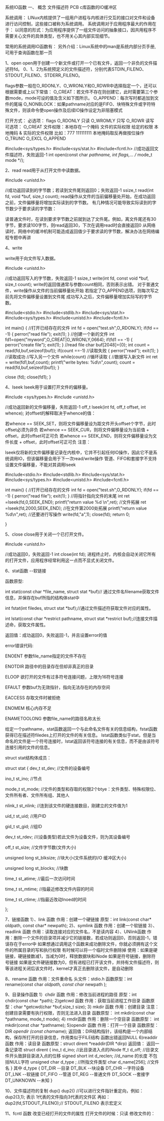   系统IO函数
一、 概念
   文件描述符
   PCB
   c库函数的IO缓冲区

系统调用：
  LINux内核提供了一组用户进程与内核进行交互的接口对文件和设备进行访问控制，这些接口被称为系统调用。
系统调用对于应用程序最大的作用在于：
  以同意的形式：为应用程序提供了一组文件访问的抽象接口，因共用程序不需要关心文件的具体类型，也不用关心其内部实现细节。 

常用的系统调用IO函数有：
另外介绍：Linux系统中的man是系统内部分页手册,可用于查询函数在那一页

1、open
   open用于创建一个新文件或打开一个已有文件，返回一个非负的文件描述符fd。
   0、1、2为系统预定义的文件描述符，分别代表STDIN_FILENO、STDOUT_FILENO、STDERR_FILENO。
  
  flags参数一般在O_RDONLY、O_WRONLY和O_RDWR中选择指定一个，还可以根据需要或上以下常值：
    O_CREAT：若文件不存在则创建它，此时需要第三个参数mode，mode可设的值及含义如下图所示。
    O_APPEND：每次写时都追加到文件的尾端
    O_NONBLOCK：如果pathname对应的是FIFO、块特殊文件或字符特殊文件，则该命令使open操作及后续IO操作设定为非阻塞模式
    
   打开方式：
    必选项： flags
       O_RDONLY  只读
       O_WROMLY  只写
       O_RDWR    读写
    可选项：
       O_CREAT
       文件权限：本地存在一个掩码
          文件的实际权限
          给定的权限
          本地掩码
         &
          实际的文件权限
          比如：777
               111111111
               本地掩码取反再做按位操作
       O_TRUNC 
       O_EXCL
       O_APPEND
       
   #include<sys/types.h>
   #include<sys/stat.h>
   #include<fcntl.h>
   //成功返回文件描述符，失败返回-1
   int open(const char *pathname, int flags,... /* mode_t mode */);
   
   
       
       
 2、read
read用于从打开文件中读数据。

#include <unistd.h>

//成功返回读到的字节数；若读到文件尾则返回0；失败返回-1
ssize_t read(int fd, void *buf, size_t count);
read操作从文件的当前偏移量处开始，在成功返回之前，文件偏移量将增加实际读到的字节数。
有几种情况可能导致实际读到的字节数少于要求读的字节数：

读普通文件时，在读到要求字节数之前就到达了文件尾。例如，离文件尾还有30字节，要求读100字节，则read返回30，下次在调用read时会直接返回0
从网络读时，网络中的缓冲机制可能造成返回值少于要求读的字节数，解决办法在网络编程专题中再讲
    
 4、write

write用于向文件写入数据。

#include <unistd.h>

//成功返回写入的字节数，失败返回-1
ssize_t write(int fd, const void *buf, size_t count);
write的返回值通常与参数count相同，否则表示出错。
对于普通文件，write操作从文件的当前偏移量处开始
若指定了O_APPEND选项，则每次写之前先将文件偏移量设置到文件尾
成功写入之后，文件偏移量增加实际写的字节数。
    
 #include<stdio.h>
 #include<stdlib.h>
 #include<sys/stat.h>
 #include<sys/types.h>
 #include<unistd.h>
 #include<fcntl.h>
 
 int main()
 {
   //打开已经存在的文件
   int fd = open("test.sh",O_RDONLY);
   if(fd == -1)
   {
     perror("read file");
     exit(1);
   }
   //创建一个新的文件
   int fd1=open("myword",O_CREAT|O_WRONLY,0664);
   if(fd1 == -1)
   {
     perror("create file");
     exit(1);
   }
   //read file 
   char buf[2048]={0};
   int count = read(fd,buf,seizeof(buf));
   if(count ==-1)  //读取失败
   {
    perror("read");
    exit(1);
   }
   //读取成功
   //写入另一个文件
   while(count) //循环读取
   {
   //数据写入新文件
    int ret = write(fd1,buf,count);
    printf("write bytes: %d\n",count);
    count = read(fd,buf,seizeof(buf));
   }
   
   close (fd);
   close(fd1);
 }
 
      
 4、lseek
 lseek用于设置打开文件的偏移量。

#include <sys/types.h>
#include <unistd.h>

//成功返回新的文件偏移量，失败返回-1
off_t lseek(int fd, off_t offset, int whence);
对offset的解释取决于whence的值：

若whence == SEEK_SET，则将文件偏移量设为距文件开头offset个字节，此时offset必须为非负
若whence == SEEK_CUR，则将文件偏移量设为当前值 + offset，此时offset可正可负
若whence == SEEK_END，则将文件偏移量设为文件长度 + offset，此时offset可正可负
注意：

lseek仅将新的文件偏移量记录在内核中，它并不引起任何IO操作，因此它不是系统调用IO，但该偏移量会用于下一次read/write操作
管道、FIFO和套接字不支持设置文件偏移量，不能对其调用lseek
  
   #include<stdio.h>
 #include<stdlib.h>
 #include<sys/stat.h>
 #include<sys/types.h>
 #include<unistd.h>
 #include<fcntl.h>
 
 int main()
 {
   //打开已经存在的文件
   int fd = open("test.sh",O_RDONLY);
   if(fd == -1)
   {
     perror("read file");
     exit(1);
   }
   //将指针指向文件的末尾
   int ret =lseek(fd,0,SEEK_END);
   printf("return value %d \n",ret);
   //文件拓展
   ret =lseek(fd,2000,SEEK_END); //在文件第2000处拓展
   printf("return value  %d\n",ret);
   //还要进行写操作
   write(fd,"a",1);
   close(fd);
   return 0;
   
  }
  
 5、close
close用于关闭一个已打开文件。

#include <unistd.h>

//成功返回0，失败返回-1
int close(int fd);
进程终止时，内核会自动关闭它所有的打开文件，应用程序经常利用这一点而不显式关闭文件。

6、stat函数 --软链接

函数原型:  

int stat(const char *file_name, struct stat *buf)// 通过文件名filename获取文件信息，并保存在buf所指的结构体stat中

int fstat(int filedes, struct stat *buf);//通过文件描述符获取文件对应的属性。

int lstat(const char *restrict pathname, struct stat *restrict buf);//连接文件描述命，获取文件属性。

返回值：成功返回0，失败返回-1，并且设置error的值

error错误代码:

ENOENT 参数file_name指定的文件不存在

ENOTDIR 路径中的目录存在但却非真正的目录

ELOOP 欲打开的文件有过多符号连接问题，上限为16符号连接

EFAULT 参数buf为无效指针，指向无法存在的内存空间

EACCESS 存取文件时被拒绝

ENOMEM 核心内存不足

ENAMETOOLONG   参数file_name的路径名称太长

给定一个pathname，stat函数返回一个与此命名文件有关的信息结构，fstat函数获得已在描述符filedes上打开的文件的有关信息。
lstat函数类似于stat，但是当命名的文件是一个符号连接时，lstat返回该符号连接的有关信息，而不是由该符号连接引用的文件的信息。

struct stat结构体成员：

struct stat {
dev_t st_dev; //文件的设备编号

ino_t st_ino; //节点

mode_t st_mode; //文件的类型和存取的权限2个btye：文件类型、特殊权限位、文件所有者、文件所有组、其他人

nlink_t st_nlink; //连到该文件的硬连接数目，刚建立的文件值为1

uid_t st_uid; //用户ID

gid_t st_gid; //组ID

dev_t st_rdev; //(设备类型)若此文件为设备文件，则为其设备编号

off_t st_size; //文件字节数(文件大小)

unsigned long st_blksize;   //块大小(文件系统的I/O 缓冲区大小)

unsigned long st_blocks; //块数

time_t st_atime; //最后一次访问时间

time_t st_mtime; //指最近修改文件内容的时间

time_t st_ctime; //指最近改动Inoed的时间

};

7、链接函数
  1）、link 函数
    作用：创建一个硬链接
    原型：int link(const char* oldpath, const char* newpath);
  2)、symlink 函数
    作用：创建一个软链接
  3）、readlink 函数
    作用：读取连接对应的文件名，不是读内容
  4）、UNlink函数
    作用：删除一个文件的目录项并减少它的链接数，若成功则返回0，否则返回-1，错误存在于error中
         如果想通过调用这个函数来成功删除文件，你就必须拥有这个文件的所属目录的写和执行权限
         有时候可以将一个临时文件删除掉
     使用：如果是硬链接，硬链接数减1，当减为0时，释放数据块和iNode
           如果是符号链接，删除符号链接
           如果是文件硬链接数为0，但有进程已打开该文件，并持有文件描述符，则等该进程关闭后该文件时，kernel才真正去删除该文件，是自动删除

8、rename 函数
   作用：文件重命名
   头文件：stdio.h
   函数原型：int rename(const char *oldpath, const char* newpath );

9、目录操作函数
   1）chdir 函数
      作用：修改当前进程的路径
      原型：int chdir(const char *path);
   2)getcwd 函数
      作用：获取当前进程工作目录
      函数原型：char *getcwd(char *buf,size_t size);
   3) mkdir 函数
      作用：创建目录
      注意：创建目录需要有执行权限，否则无法进入目录
      函数原型： int mkdir(const char *pathname, mode_t mode);
   4) rmdir函数
      作用：删除一个空目录
      函数原型： int mkdir(const char *pathname);
   5)opendir 函数
      作用：打开一个目录
      函数原型：DIR *opendir (const char*name);
      返回值：DIR结构指针，该结构是一个内部结构，保存所打开的目录信息，作用类似于FILE结构
      函数出错返回NULL
   6)readdir 函数
      作用：读目录
      函数原型：struct dirent *readdir(DIR *dirp)
      返回值：
            返回一条记录项
            struct dirent
            {
              ino_t d_ino;     //此目录进入点的iNode
              ff_t d_off;         //目录文件开头致辞目录进入点的位移
              signed short int d_reclen; //d_name 的长度 不包括NULL字符
              unsigned char d_type ;   //所指文件类型
              char d_name[256];      //文件名
            }
          其中 d_type
           {
             DT_DIR --目录
             DT_BLK --块设备
             DT_CHR --字符设备
             DT_LNK --软链接
             DT_FIFO --管道
             DT_REG  --普通文件
             DT_SOCK --套接字
             DT_UNKNOWN --未知
           }

10、文件描述符的复制
   dup()
   dup2() //可以进行文件指针重定向，例如：dup2(3,1); 表示 1代表的文件指向3代表的文件区
   再如：dup2(fd,STDOUT_FILENO);// STDOUT_FILENO 表示宏定义

11、fcntl 函数
  改变已经打开的文件的属性
  打开文件的时候：只读
     修改文件的： 







       
   
   
   
